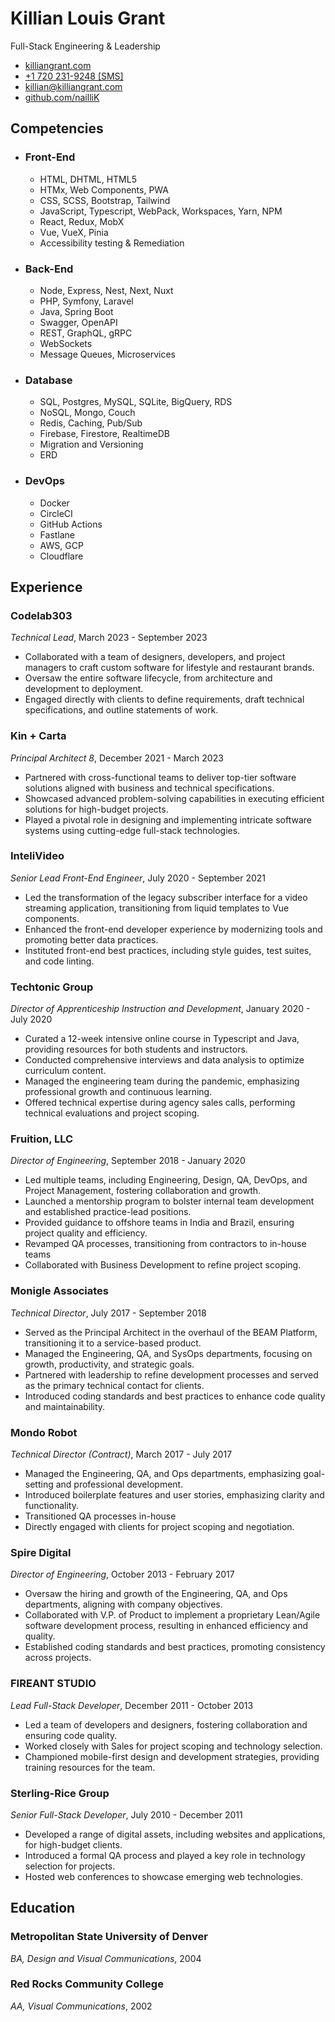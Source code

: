 [_metadata_:foo]:- "bar"
[_metadata_:fizz]:- "buzz"

# Killian Louis Grant

Full-Stack Engineering & Leadership

- [killiangrant.com](https://www.killiangrant.com)
- [+1 720 231-9248 [SMS]](sms:+17202319248)
- [killian@killiangrant.com](mailto:killian@killiangrant.com)
- [github.com/nailliK](https://www.github.com/nailliK)

## Competencies

- ### Front-End
  - HTML, DHTML, HTML5
  - HTMx, Web Components, PWA
  - CSS, SCSS, Bootstrap, Tailwind
  - JavaScript, Typescript, WebPack, Workspaces, Yarn, NPM
  - React, Redux, MobX
  - Vue, VueX, Pinia
  - Accessibility testing & Remediation
- ### Back-End
  - Node, Express, Nest, Next, Nuxt
  - PHP, Symfony, Laravel
  - Java, Spring Boot
  - Swagger, OpenAPI
  - REST, GraphQL, gRPC
  - WebSockets
  - Message Queues, Microservices
- ### Database
  - SQL, Postgres, MySQL, SQLite, BigQuery, RDS
  - NoSQL, Mongo, Couch
  - Redis, Caching, Pub/Sub
  - Firebase, Firestore, RealtimeDB
  - Migration and Versioning
  - ERD
- ### DevOps
  - Docker
  - CircleCI
  - GitHub Actions
  - Fastlane
  - AWS, GCP
  - Cloudflare

## Experience

### Codelab303

_Technical Lead_, March 2023 - September 2023

- Collaborated with a team of designers, developers, and project managers to craft custom software for lifestyle and
  restaurant brands.
- Oversaw the entire software lifecycle, from architecture and development to deployment.
- Engaged directly with clients to define requirements, draft technical specifications, and outline statements of work.

### Kin + Carta

_Principal Architect 8_, December 2021 - March 2023

- Partnered with cross-functional teams to deliver top-tier software solutions aligned with business and technical
  specifications.
- Showcased advanced problem-solving capabilities in executing efficient solutions for high-budget projects.
- Played a pivotal role in designing and implementing intricate software systems using cutting-edge full-stack
  technologies.

### InteliVideo

_Senior Lead Front-End Engineer_, July 2020 - September 2021

- Led the transformation of the legacy subscriber interface for a video streaming application, transitioning from liquid
  templates to Vue components.
- Enhanced the front-end developer experience by modernizing tools and promoting better data practices.
- Instituted front-end best practices, including style guides, test suites, and code linting.

### Techtonic Group

_Director of Apprenticeship Instruction and Development_, January 2020 - July 2020

- Curated a 12-week intensive online course in Typescript and Java, providing resources for both students and
  instructors.
- Conducted comprehensive interviews and data analysis to optimize curriculum content.
- Managed the engineering team during the pandemic, emphasizing professional growth and continuous learning.
- Offered technical expertise during agency sales calls, performing technical evaluations and project scoping.

### Fruition, LLC

_Director of Engineering_, September 2018 - January 2020

- Led multiple teams, including Engineering, Design, QA, DevOps, and Project Management, fostering collaboration and
  growth.
- Launched a mentorship program to bolster internal team development and established practice-lead positions.
- Provided guidance to offshore teams in India and Brazil, ensuring project quality and efficiency.
- Revamped QA processes, transitioning from contractors to in-house teams
- Collaborated with Business Development to refine project scoping.

### Monigle Associates

_Technical Director_, July 2017 - September 2018

- Served as the Principal Architect in the overhaul of the BEAM Platform, transitioning it to a service-based product.
- Managed the Engineering, QA, and SysOps departments, focusing on growth, productivity, and strategic goals.
- Partnered with leadership to refine development processes and served as the primary technical contact for clients.
- Introduced coding standards and best practices to enhance code quality and maintainability.

### Mondo Robot

_Technical Director (Contract)_, March 2017 - July 2017

- Managed the Engineering, QA, and Ops departments, emphasizing goal-setting and professional development.
- Introduced boilerplate features and user stories, emphasizing clarity and functionality.
- Transitioned QA processes in-house
- Directly engaged with clients for project scoping and negotiation.

### Spire Digital

_Director of Engineering_, October 2013 - February 2017

- Oversaw the hiring and growth of the Engineering, QA, and Ops departments, aligning with company objectives.
- Collaborated with V.P. of Product to implement a proprietary Lean/Agile software development process, resulting in
  enhanced efficiency and quality.
- Established coding standards and best practices, promoting consistency across projects.

### FIREANT STUDIO

_Lead Full-Stack Developer_, December 2011 - October 2013

- Led a team of developers and designers, fostering collaboration and ensuring code quality.
- Worked closely with Sales for project scoping and technology selection.
- Championed mobile-first design and development strategies, providing training resources for the team.

### Sterling-Rice Group

_Senior Full-Stack Developer_, July 2010 - December 2011

- Developed a range of digital assets, including websites and applications, for high-budget clients.
- Introduced a formal QA process and played a key role in technology selection for projects.
- Hosted web conferences to showcase emerging web technologies.

## Education

### Metropolitan State University of Denver

_BA, Design and Visual Communications_, 2004

### Red Rocks Community College

_AA, Visual Communications_, 2002
